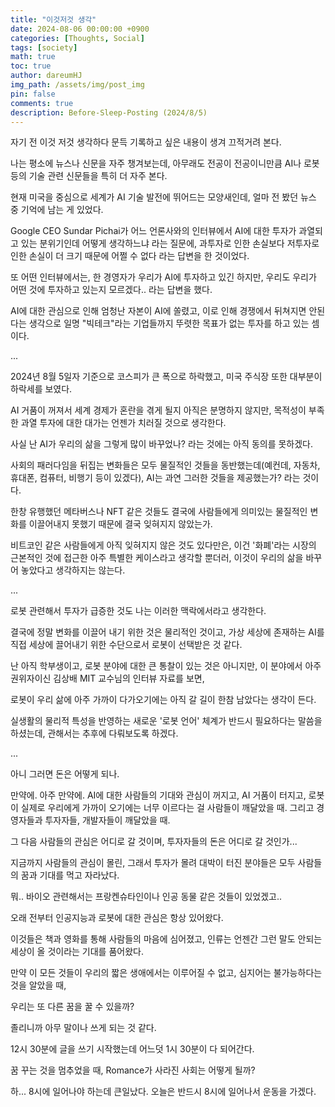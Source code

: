 ```yaml
---
title: "이것저것 생각"
date: 2024-08-06 00:00:00 +0900
categories: [Thoughts, Social]
tags: [society]
math: true
toc: true
author: dareumHJ
img_path: /assets/img/post_img
pin: false
comments: true
description: Before-Sleep-Posting (2024/8/5)
---
```


자기 전 이것 저것 생각하다 문득 기록하고 싶은 내용이 생겨 끄적거려 본다.

나는 평소에 뉴스나 신문을 자주 챙겨보는데, 아무래도 전공이 전공이니만큼 AI나 로봇 등의 기술 관련 신문들을 특히 더 자주 본다.

현재 미국을 중심으로 세계가 AI 기술 발전에 뛰어드는 모양새인데, 얼마 전 봤던 뉴스 중 기억에 남는 게 있었다.

Google CEO Sundar Pichai가 어느 언론사와의 인터뷰에서 AI에 대한 투자가 과열되고 있는 분위기인데 어떻게 생각하느냐 라는 질문에, 과투자로 인한 손실보다 저투자로 인한 손실이 더 크기 때문에 어쩔 수 없다 라는 답변을 한 것이었다.

또 어떤 인터뷰에서는, 한 경영자가 우리가 AI에 투자하고 있긴 하지만, 우리도 우리가 어떤 것에 투자하고 있는지 모르겠다.. 라는 답변을 했다.

AI에 대한 관심으로 인해 엄청난 자본이 AI에 쏠렸고, 이로 인해 경쟁에서 뒤쳐지면 안된다는 생각으로 일명 "빅테크"라는 기업들까지 뚜렷한 목표가 없는 투자를 하고 있는 셈이다.

...

2024년 8월 5일자 기준으로 코스피가 큰 폭으로 하락했고, 미국 주식장 또한 대부분이 하락세를 보였다.

AI 거품이 꺼져서 세계 경제가 혼란을 겪게 될지 아직은 분명하지 않지만, 목적성이 부족한 과열 투자에 대한 대가는 언젠가 치러질 것으로 생각한다.

사실 난 AI가 우리의 삶을 그렇게 많이 바꾸었나? 라는 것에는 아직 동의를 못하겠다.

사회의 패러다임을 뒤집는 변화들은 모두 물질적인 것들을 동반했는데(예컨데, 자동차, 휴대폰, 컴퓨터, 비행기 등이 있겠다), AI는 과연 그러한 것들을 제공했는가? 라는 것이다.

한창 유행했던 메타버스나 NFT 같은 것들도 결국에 사람들에게 의미있는 물질적인 변화를 이끌어내지 못했기 때문에 결국 잊혀지지 않았는가.

비트코인 같은 사람들에게 아직 잊혀지지 않은 것도 있다만은, 이건 '화폐'라는 시장의 근본적인 것에 접근한 아주 특별한 케이스라고 생각할 뿐더러, 이것이 우리의 삶을 바꾸어 놓았다고 생각하지는 않는다.

...

로봇 관련해서 투자가 급증한 것도 나는 이러한 맥락에서라고 생각한다.

결국에 정말 변화를 이끌어 내기 위한 것은 물리적인 것이고, 가상 세상에 존재하는 AI를 직접 세상에 끌어내기 위한 수단으로서 로봇이 선택받은 것 같다.

난 아직 학부생이고, 로봇 분야에 대한 큰 통찰이 있는 것은 아니지만, 이 분야에서 아주 권위자이신 김상배 MIT 교수님의 인터뷰 자료를 보면,

로봇이 우리 삶에 아주 가까이 다가오기에는 아직 갈 길이 한참 남았다는 생각이 든다.

실생활의 물리적 특성을 반영하는 새로운 '로봇 언어' 체계가 반드시 필요하다는 말씀을 하셨는데, 관해서는 추후에 다뤄보도록 하겠다.

...

아니 그러면 돈은 어떻게 되나.

만약에. 아주 만약에. AI에 대한 사람들의 기대와 관심이 꺼지고, AI 거품이 터지고, 로봇이 실제로 우리에게 가까이 오기에는 너무 이르다는 걸 사람들이 깨달았을 때. 그리고 경영자들과 투자자들, 개발자들이 깨달았을 때.

그 다음 사람들의 관심은 어디로 갈 것이며, 투자자들의 돈은 어디로 갈 것인가...

지금까지 사람들의 관심이 몰린, 그래서 투자가 몰려 대박이 터진 분야들은 모두 사람들의 꿈과 기대를 먹고 자라났다.

뭐.. 바이오 관련해서는 프랑켄슈타인이나 인공 동물 같은 것들이 있었겠고..

오래 전부터 인공지능과 로봇에 대한 관심은 항상 있어왔다.

이것들은 책과 영화를 통해 사람들의 마음에 심어졌고, 인류는 언젠간 그런 말도 안되는 세상이 올 것이라는 기대를 품어왔다.

만약 이 모든 것들이 우리의 짧은 생애에서는 이루어질 수 없고, 심지어는 불가능하다는 것을 알았을 때,

우리는 또 다른 꿈을 꿀 수 있을까?

졸리니까 아무 말이나 쓰게 되는 것 같다.

12시 30분에 글을 쓰기 시작했는데 어느덧 1시 30분이 다 되어간다.

꿈 꾸는 것을 멈추었을 때, Romance가 사라진 사회는 어떻게 될까?

하... 8시에 일어나야 하는데 큰일났다. 오늘은 반드시 8시에 일어나서 운동을 가겠다.